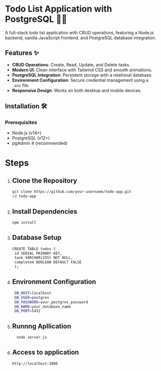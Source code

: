 # Todo List Application with PostgreSQL 📝🐘

A full-stack todo list application with CRUD operations, featuring a Node.js backend, vanilla JavaScript frontend, and PostgreSQL database integration.

## Features ✨
- **CRUD Operations**: Create, Read, Update, and Delete tasks.
- **Modern UI**: Clean interface with Tailwind CSS and smooth animations.
- **PostgreSQL Integration**: Persistent storage with a relational database.
- **Environment Configuration**: Secure credential management using a `.env` file.
- **Responsive Design**: Works on both desktop and mobile devices.

## Installation 🛠️

### Prerequisites
- Node.js (v14+)
- PostgreSQL (v12+)
- pgAdmin 4 (recommended)

# Steps

1. ## Clone the Repository
   ```bash
   git clone https://github.com/your-username/todo-app.git
   cd todo-app

2. ## Install Dependencies
   ```bash
   npm install

3. ## Database Setup
   ```bash
   CREATE TABLE todos (
    id SERIAL PRIMARY KEY,
    task VARCHAR(255) NOT NULL,
    completed BOOLEAN DEFAULT FALSE
    );

4. ## Environment Configuration
   ```bash
    DB_HOST=localhost
    DB_USER=postgres
    DB_PASSWORD=your_postgres_password
    DB_NAME=your_database_name
    DB_PORT=5432

5. ## Runnng Apllication
   ```bash
     node server.js

6. ## Access to application
    ```bash
   http://localhost:3000

